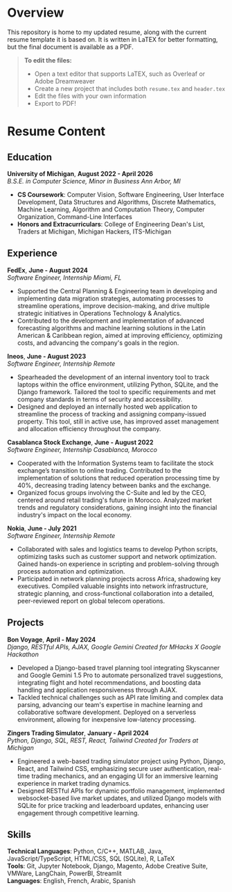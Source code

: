 # Overview

This repository is home to my updated resume, along with the current resume template it is based on. It is written in LaTEX for better formatting, but the final document is available as a PDF.


> **To edit the files:**
> - Open a text editor that supports LaTEX, such as Overleaf or Adobe Dreamweaver
> - Create a new project that includes both `resume.tex` and `header.tex`
>- Edit the files with your own information
>- Export to PDF!

# Resume Content

## Education

**University of Michigan**, **August 2022 - April 2026**\
*B.S.E. in Computer Science, Minor in Business* *Ann Arbor, MI*

- **CS Coursework**: Computer Vision, Software Engineering, User Interface Development, Data Structures and Algorithms, Discrete Mathematics, Machine Learning, Algorithm and Computation Theory, Computer Organization, Command-Line Interfaces
- **Honors and Extracurriculars**: College of Engineering Dean's List, Traders at Michigan, Michigan Hackers, ITS-Michigan

## Experience

**FedEx**, **June - August 2024**\
*Software Engineer, Internship* *Miami, FL*

- Supported the Central Planning & Engineering team in developing and implementing data migration strategies, automating processes to streamline operations, improve decision-making, and drive multiple strategic initiatives in Operations Technology & Analytics.
- Contributed to the development and implementation of advanced forecasting algorithms and machine learning solutions in the Latin American & Caribbean region, aimed at improving efficiency, optimizing costs, and advancing the company's goals in the region.

**Ineos**, **June - August 2023**\
*Software Engineer, Internship* *Remote*

- Spearheaded the development of an internal inventory tool to track laptops within the office environment, utilizing Python, SQLite, and the Django framework. Tailored the tool to specific requirements and met company standards in terms of security and accessibility.
- Designed and deployed an internally hosted web application to streamline the process of tracking and assigning company-issued property. This tool, still in active use, has improved asset management and allocation efficiency throughout the company.

**Casablanca Stock Exchange**, **June - August 2022**\
*Software Engineer, Internship* *Casablanca, Morocco*

- Cooperated with the Information Systems team to facilitate the stock exchange’s transition to online trading. Contributed to the implementation of solutions that reduced operation processing time by 40%, decreasing trading latency between banks and the exchange.
- Organized focus groups involving the C-Suite and led by the CEO, centered around retail trading's future in Morocco. Analyzed market trends and regulatory considerations, gaining insight into the financial industry's impact on the local economy.

**Nokia**, **June - July 2021**\
*Software Engineer, Internship* *Remote*

- Collaborated with sales and logistics teams to develop Python scripts, optimizing tasks such as customer support and network optimization. Gained hands-on experience in scripting and problem-solving through process automation and optimization.
- Participated in network planning projects across Africa, shadowing key executives. Compiled valuable insights into network infrastructure, strategic planning, and cross-functional collaboration into a detailed, peer-reviewed report on global telecom operations.

## Projects

**Bon Voyage**, **April - May 2024**\
*Django, RESTful APIs, AJAX, Google Gemini* *Created for MHacks X Google Hackathon*

- Developed a Django-based travel planning tool integrating Skyscanner and Google Gemini 1.5 Pro to automate personalized travel suggestions, integrating flight and hotel recommendations, and boosting data handling and application responsiveness through AJAX.
- Tackled technical challenges such as API rate limiting and complex data parsing, advancing our team's expertise in machine learning and collaborative software development. Deployed on a serverless environment, allowing for inexpensive low-latency processing.

**Zingers Trading Simulator**, **January - April 2024**\
*Python, Django, SQL, REST, React, Tailwind* *Created for Traders at Michigan*

- Engineered a web-based trading simulator project using Python, Django, React, and Tailwind CSS, emphasizing secure user authentication, real-time trading mechanics, and an engaging UI for an immersive learning experience in market trading dynamics.
- Designed RESTful APIs for dynamic portfolio management, implemented websocket-based live market updates, and utilized Django models with SQLite for price tracking and leaderboard updates, enhancing user engagement through competitive learning.

## Skills

**Technical Languages**: Python, C/C++, MATLAB, Java, JavaScript/TypeScript, HTML/CSS, SQL (SQLite), R, LaTeX\
**Tools**: Git, Jupyter Notebook, Django, Magento, Adobe Creative Suite, VMWare, LangChain, PowerBI, Streamlit\
**Languages**: English, French, Arabic, Spanish
